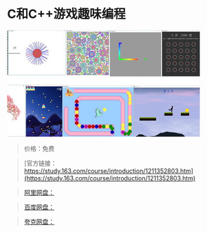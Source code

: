 # C和C++游戏趣味编程

![img](../../../assets/study163/free/a39449b3efd14f9eb209a6e38759d5b4.jpg)

> 价格：免费

> [官方链接：https://study.163.com/course/introduction/1211352803.htm](https://study.163.com/course/introduction/1211352803.htm)

> [阿里网盘：]()

> [百度网盘：]()

> [夸克网盘：]()
